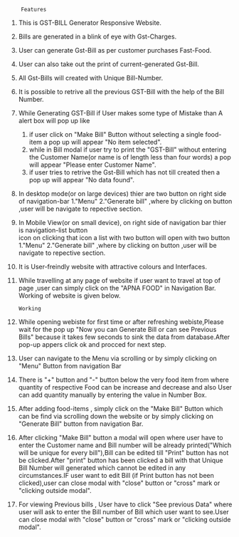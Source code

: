         Features
1. This is GST-BILL Generator Responsive Website.
2. Bills are generated in a blink of eye with Gst-Charges.
3. User can generate Gst-Bill as per customer purchases Fast-Food.
4. User can also take out the print of current-generated Gst-Bill.
5. All Gst-Bills will created with Unique Bill-Number.
6. It is possible to retrive all the previous GST-Bill with the help of the Bill Number.
7. While Generating GST-Bill if User makes some type of Mistake than A alert box will pop up like
    1. if user click on "Make Bill" Button without selecting a single food-item a pop up will appear "No item selected".
    2. while in Bill modal if user try to print the "GST-Bill" without entering the Customer Name(or name is of length less than four words) a pop will appear "Please enter Customer Name".
    3. if user tries to retrive the Gst-Bill which has not till created then a pop up will appear "No data found".
8. In desktop mode(or on large devices) thier are two button on right side of navigation-bar 1."Menu" 
    2."Generate bill" ,where by clicking on button ,user will be navigate to repective section.
9. In Mobile View(or on small device), on right side of navigation bar thier is navigation-list button  
   icon on clicking that icon a list with two button will open with two button 1."Menu" 
    2."Generate bill" ,where by clicking on button ,user will be navigate to repective section.
10. It is User-freindly website with attractive colours and Interfaces. 
11. While travelling at any page of website if user want to travel at top of page ,user can simply 
    click on the "APNA FOOD" in Navigation Bar.
                        Working of website is given below. 


        Working
1. While opening webiste for first time or after refreshing webiste,Please wait for the pop up "Now you can Generate Bill or can see Previous Bills" because it takes few seconds to sink the data from database.After pop-up appers click ok and procced for next step.
2. User can navigate to the Menu via scrolling or by simply clicking on "Menu" Button from navigation Bar
3. There is "+" button and "-" button below the very food item from where quantity of respective Food can be increase and decrease and also User can add quantity manually by entering the value in Number Box.
4. After adding food-items , simply click on the "Make Bill" Button which can be find via scrolling down the website or by simply clicking on "Generate Bill" button from navigation Bar.
5. After clicking "Make Bill" button a modal will open where user have to enter the Customer name and Bill number will be already printed("Which will be unique for every bill"),Bill can be edited till "Print" button has not be clicked.After "print" button has been clicked a bill with that Unique Bill Number will generated which cannot be edited in any circumstances.IF user want to edit Bill (if Print button has not been clicked),user can close modal with "close" button or "cross" mark or "clicking outside modal".
6. For viewing Previous bills , User have to click "See previous Data" where user will ask to enter the Bill number of Bill which user want to see.User can close modal with "close" button or "cross" mark or "clicking outside modal".